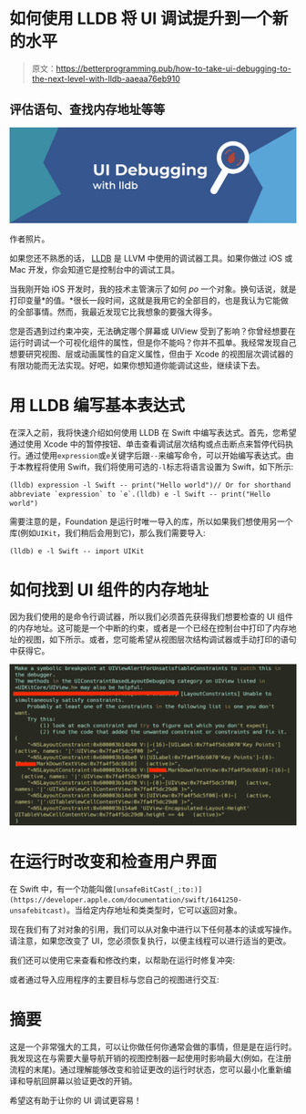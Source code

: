 # 如何使用 LLDB 将 UI 调试提升到一个新的水平

> 原文：<https://betterprogramming.pub/how-to-take-ui-debugging-to-the-next-level-with-lldb-aaeaa76eb910>

## 评估语句、查找内存地址等等

![](img/0f45e2d256e985d3140284ec1d198b24.png)

作者照片。

如果您还不熟悉的话， [LLDB](https://lldb.llvm.org/) 是 LLVM 中使用的调试器工具。如果你做过 iOS 或 Mac 开发，你会知道它是控制台中的调试工具。

当我刚开始 iOS 开发时，我的技术主管演示了如何 *po* 一个对象。换句话说，就是打印变量*的值。*很长一段时间，这就是我用它的全部目的，也是我认为它能做的全部事情。然而，我最近发现它比我想象的要强大得多。

您是否遇到过约束冲突，无法确定哪个屏幕或 UIView 受到了影响？你曾经想要在运行时调试一个可视化组件的属性，但是你不能吗？你并不孤单。我经常发现自己想要研究视图、层或动画属性的自定义属性，但由于 Xcode 的视图层次调试器的有限功能而无法实现。好吧，如果你想知道你能调试这些，继续读下去。

# 用 LLDB 编写基本表达式

在深入之前，我将快速介绍如何使用 LLDB 在 Swift 中编写表达式。首先，您希望通过使用 Xcode 中的暂停按钮、单击查看调试层次结构或点击断点来暂停代码执行。通过使用`expression`或`e`关键字后跟`--`来编写命令，可以开始编写表达式。由于本教程将使用 Swift，我们将使用可选的`-l`标志将语言设置为 Swift，如下所示:

```
(lldb) expression -l Swift -- print("Hello world")// Or for shorthand abbreviate `expression` to `e`.(lldb) e -l Swift -- print("Hello world")
```

需要注意的是，Foundation 是运行时唯一导入的库，所以如果我们想使用另一个库(例如`UIKit`，我们稍后会用到它)，那么我们需要导入:

```
(lldb) e -l Swift -- import UIKit
```

# 如何找到 UI 组件的内存地址

因为我们使用的是命令行调试器，所以我们必须首先获得我们想要检查的 UI 组件的内存地址。这可能是一个中断的约束，或者是一个已经在控制台中打印了内存地址的视图，如下所示。或者，您可能希望从视图层次结构调试器或手动打印的语句中获得它。

![](img/ae28fbd42e4bfa5a7b7a8c33752e5ac3.png)

# 在运行时改变和检查用户界面

在 Swift 中，有一个功能叫做`[unsafeBitCast(_:to:)](https://developer.apple.com/documentation/swift/1641250-unsafebitcast)`。当给定内存地址和类类型时，它可以返回对象。

现在我们有了对对象的引用，我们可以从对象中进行以下任何基本的读或写操作。请注意，如果您改变了 UI，您必须恢复执行，以便主线程可以进行适当的更改。

我们还可以使用它来查看和修改约束，以帮助在运行时修复冲突:

或者通过导入应用程序的主要目标与您自己的视图进行交互:

# 摘要

这是一个非常强大的工具，可以让你做任何你通常会做的事情，但是是在运行时。我发现这在与需要大量导航开销的视图控制器一起使用时影响最大(例如，在注册流程的末尾)。通过理解能够改变和验证更改的运行时状态，您可以最小化重新编译和导航回屏幕以验证更改的开销。

希望这有助于让你的 UI 调试更容易！